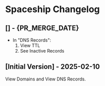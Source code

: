 # Spaceship Changelog

## [] - {PR_MERGE_DATE}

- In "DNS Records": 
    1. View TTL
    2. See Inactive Records

## [Initial Version] - 2025-02-10

View Domains and View DNS Records.